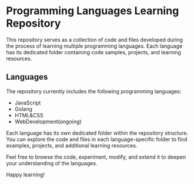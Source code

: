 # Programming Languages Learning Repository

This repository serves as a collection of code and files developed during the process of learning multiple programming languages. Each language has its dedicated folder containing code samples, projects, and learning resources.

## Languages

The repository currently includes the following programming languages:

- JavaScript
- Golang
- HTML&CSS
- WebDevelopment(ongoing)

Each language has its own dedicated folder within the repository structure. You can explore the code and files in each language-specific folder to find examples, projects, and additional learning resources.

Feel free to browse the code, experiment, modify, and extend it to deepen your understanding of the languages.

Happy learning!
